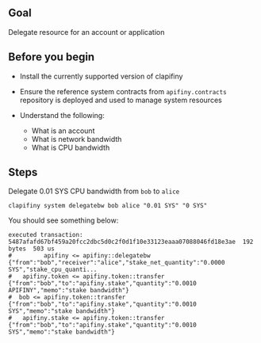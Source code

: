 ## Goal

Delegate resource for an account or application

## Before you begin

* Install the currently supported version of clapifiny

* Ensure the reference system contracts from `apifiny.contracts` repository is deployed and used to manage system resources

* Understand the following:
  * What is an account
  * What is network bandwidth
  * What is CPU bandwidth



## Steps

Delegate 0.01 SYS CPU bandwidth from `bob` to `alice`

```shell
clapifiny system delegatebw bob alice "0.01 SYS" "0 SYS"
```

You should see something below:

```shell
executed transaction: 5487afafd67bf459a20fcc2dbc5d0c2f0d1f10e33123eaaa07088046fd18e3ae  192 bytes  503 us
#         apifiny <= apifiny::delegatebw            {"from":"bob","receiver":"alice","stake_net_quantity":"0.0000 SYS","stake_cpu_quanti...
#   apifiny.token <= apifiny.token::transfer        {"from":"bob","to":"apifiny.stake","quantity":"0.0010 APIFINY","memo":"stake bandwidth"}
#  bob <= apifiny.token::transfer        {"from":"bob","to":"apifiny.stake","quantity":"0.0010 SYS","memo":"stake bandwidth"}
#   apifiny.stake <= apifiny.token::transfer        {"from":"bob","to":"apifiny.stake","quantity":"0.0010 SYS","memo":"stake bandwidth"}
```
